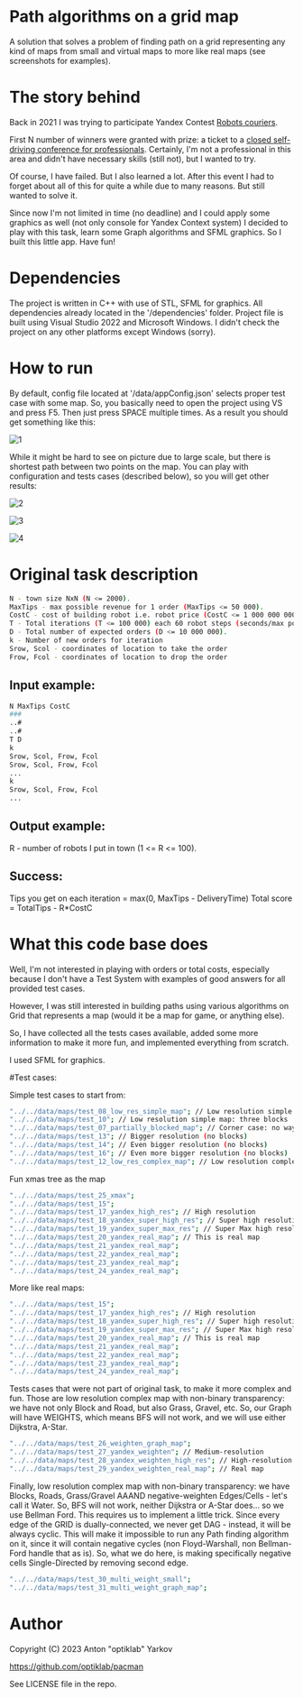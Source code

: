 # Path algorithms on a grid map

A solution that solves a problem of finding path on a grid representing any kind of maps from small and virtual maps to more like real maps (see screenshots for examples).

# The story behind

Back in 2021 I was trying to participate Yandex Contest [Robots couriers](https://contest.yandex.ru/contest/28643/problems).

First N number of winners were granted with prize: a ticket to a [closed self-driving conference for professionals](https://taxi.yandex.ru/action/ysdm). Certainly, I'm not a professional in this area and didn't have necessary skills (still not), but I wanted to try.

Of course, I have failed. But I also learned a lot. After this event I had to forget about all of this for quite a while due to many reasons. But still wanted to solve it.

Since now I'm not limited in time (no deadline) and I could apply some graphics as well (not only console for Yandex Context system) I decided to play with this task, learn some Graph algorithms and SFML graphics. So I built this little app. Have fun!

# Dependencies

The project is written in C++ with use of STL, SFML for graphics. All dependencies already located in the '/dependencies' folder.
Project file is built using Visual Studio 2022 and Microsoft Windows.
I didn't check the project on any other platforms except Windows (sorry).

# How to run

By default, config file located at '/data/appConfig.json' selects proper test case with some map. So, you basically need to open the project using VS and press F5. Then just press SPACE multiple times. As a result you should get something like this:

![1](https://github.com/optiklab/optiklab.github.io/blob/master/img/yandex-rover/picture_0.jpg)

While it might be hard to see on picture due to large scale, but there is shortest path between two points on the map. You can play with configuration and tests cases (described below), so you will get other results:

![2](https://github.com/optiklab/optiklab.github.io/blob/master/img/yandex-rover/picture_1.jpg)

![3](https://github.com/optiklab/optiklab.github.io/blob/master/img/yandex-rover/picture_2.jpg)

![4](https://github.com/optiklab/optiklab.github.io/blob/master/img/yandex-rover/picture_3.jpg)

# Original task description
```bash
N - town size NxN (N <= 2000).
MaxTips - max possible revenue for 1 order (MaxTips <= 50 000).
CostC - cost of building robot i.e. robot price (CostC <= 1 000 000 000).
T - Total iterations (T <= 100 000) each 60 robot steps (seconds/max possible delivery time).
D - Total number of expected orders (D <= 10 000 000).
k - Number of new orders for iteration
Srow, Scol - coordinates of location to take the order
Frow, Fcol - coordinates of location to drop the order
```

## Input example:
```bash
N MaxTips CostC
###
..#
..#
T D
k
Srow, Scol, Frow, Fcol
Srow, Scol, Frow, Fcol
...
k
Srow, Scol, Frow, Fcol
...
```

## Output example:

R - number of robots I put in town (1 <= R <= 100).

## Success:

Tips you get on each iteration = max(0, MaxTips - DeliveryTime)
Total score = TotalTips - R*CostC

# What this code base does

Well, I'm not interested in playing with orders or total costs, especially because I don't have a Test System with examples of good answers for all provided test cases.

However, I was still interested in building paths using various algorithms on Grid that represents a map (would it be a map for game, or anything else).

So, I have collected all the tests cases available, added some more information to make it more fun, and implemented everything from scratch.

I used SFML for graphics.

#Test cases:

Simple test cases to start from:
```bash
"../../data/maps/test_08_low_res_simple_map"; // Low resolution simple map: one block
"../../data/maps/test_10"; // Low resolution simple map: three blocks
"../../data/maps/test_07_partially_blocked_map"; // Corner case: no way out here for rover...
"../../data/maps/test_13"; // Bigger resolution (no blocks)
"../../data/maps/test_14"; // Even bigger resolution (no blocks)
"../../data/maps/test_16"; // Even more bigger resolution (no blocks)
"../../data/maps/test_12_low_res_complex_map"; // Low resolution complex map	
```

Fun xmas tree as the map
```bash	
"../../data/maps/test_25_xmax";
"../../data/maps/test_15";
"../../data/maps/test_17_yandex_high_res"; // High resolution
"../../data/maps/test_18_yandex_super_high_res"; // Super high resolution
"../../data/maps/test_19_yandex_super_max_res"; // Super Max high resolution
"../../data/maps/test_20_yandex_real_map"; // This is real map
"../../data/maps/test_21_yandex_real_map";
"../../data/maps/test_22_yandex_real_map";
"../../data/maps/test_23_yandex_real_map";
"../../data/maps/test_24_yandex_real_map";
```

More like real maps:
```bash	
"../../data/maps/test_15";
"../../data/maps/test_17_yandex_high_res"; // High resolution
"../../data/maps/test_18_yandex_super_high_res"; // Super high resolution
"../../data/maps/test_19_yandex_super_max_res"; // Super Max high resolution
"../../data/maps/test_20_yandex_real_map"; // This is real map
"../../data/maps/test_21_yandex_real_map";
"../../data/maps/test_22_yandex_real_map";
"../../data/maps/test_23_yandex_real_map";
"../../data/maps/test_24_yandex_real_map";
```

Tests cases that were not part of original task, to make it more complex and fun. Those are low resolution complex map with non-binary transparency: we have not only Block and Road, but also Grass, Gravel, etc. 
So, our Graph will have WEIGHTS, which means BFS will not work, and we will use either Dijkstra, A-Star.
```bash	
"../../data/maps/test_26_weighten_graph_map";
"../../data/maps/test_27_yandex_weighten"; // Medium-resolution
"../../data/maps/test_28_yandex_weighten_high_res"; // High-resolution
"../../data/maps/test_29_yandex_weighten_real_map"; // Real map
```

Finally, low resolution complex map with non-binary transparency: we have Blocks, Roads, Grass/Gravel AAAND negative-weighten Edges/Cells - let's call it Water.
So, BFS will not work, neither Dijkstra or A-Star does... so we use Bellman Ford.
This requires us to implement a little trick. Since every edge of the GRID is dually-connected, we never get DAG - instead, it will be always cyclic.
This will make it impossible to run any Path finding algorithm on it, since it will contain negative cycles (non Floyd-Warshall, non Bellman-Ford handle that as is).
So, what we do here, is making specifically negative cells Single-Directed by removing second edge.
```bash	
"../../data/maps/test_30_multi_weight_small";
"../../data/maps/test_31_multi_weight_graph_map";
```

# Author

Copyright (C) 2023 Anton "optiklab" Yarkov

https://github.com/optiklab/pacman

See LICENSE file in the repo.